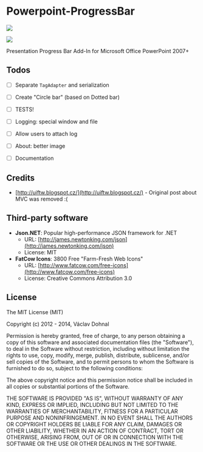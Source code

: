 Powerpoint-ProgressBar
======================

![](http://i.imgur.com/qSUlyfg.png)

![](http://i.imgur.com/1CO6hSc.png)

Presentation Progress Bar Add-In for Microsoft Office PowerPoint 2007+

## Todos ##


- [ ] Separate `TagAdapter` and serialization
- [ ] Create "Circle bar" (based on Dotted bar)
- [ ] TESTS!
- [ ] Logging: special window and file
- [ ] Allow users to attach log
- [ ] About: better image
- [ ] Documentation


## Credits ##

- [http://uiftw.blogspot.cz/](http://uiftw.blogspot.cz/) - Original post about MVC was removed :(

## Third-party software ##

- **Json.NET**: Popular high-performance JSON framework for .NET
	- URL: [http://james.newtonking.com/json](http://james.newtonking.com/json)
	- License: MIT
- **FatCow Icons**: 3800 Free "Farm-Fresh Web Icons"
	- URL: [http://www.fatcow.com/free-icons](http://www.fatcow.com/free-icons)
	- License: Creative Commons Attribution 3.0


## License ##

The MIT License (MIT)

Copyright (c) 2012 - 2014, Václav Dohnal

Permission is hereby granted, free of charge, to any person obtaining a copy of this software and associated documentation files (the "Software"), to deal in the Software without restriction, including without limitation the rights to use, copy, modify, merge, publish, distribute, sublicense, and/or sell copies of the Software, and to permit persons to whom the Software is furnished to do so, subject to the following conditions:

The above copyright notice and this permission notice shall be included in all copies or substantial portions of the Software.

THE SOFTWARE IS PROVIDED "AS IS", WITHOUT WARRANTY OF ANY KIND, EXPRESS OR IMPLIED, INCLUDING BUT NOT LIMITED TO THE WARRANTIES OF MERCHANTABILITY, FITNESS FOR A PARTICULAR PURPOSE AND NONINFRINGEMENT. IN NO EVENT SHALL THE AUTHORS OR COPYRIGHT HOLDERS BE LIABLE FOR ANY CLAIM, DAMAGES OR OTHER LIABILITY, WHETHER IN AN ACTION OF CONTRACT, TORT OR OTHERWISE, ARISING FROM, OUT OF OR IN CONNECTION WITH THE SOFTWARE OR THE USE OR OTHER DEALINGS IN THE SOFTWARE.